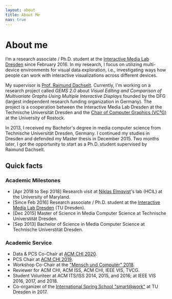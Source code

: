 ```yaml
---
layout: about
title: About Me
nav: true
---
```


# About me
I’m a research associate / Ph.D. student at the [Interactive Media Lab Dresden](https://imld.de/en/) since February 2016.
In my research, I focus on utilizing multi-device environments for visual data exploration, i.e., investigating ways how people can work with interactive visualizations across different devices.

My supervisor is [Prof. Raimund Dachselt](https://imld.de/~dachselt/).
Currently, I'm working on a research project called *GEMS 2.0* about *Visual Editing and Comparison of Multivariate Graphs Using Multiple Interactive Displays* founded by the DFG (largest independent research funding organization in Germany).
The project is a cooperation between the Interactive Media Lab Dresden at the Technische Universität Dresden and the [Chair of Computer Graphics (VC²G)](http://vcg.informatik.uni-rostock.de/) at the University of Rostock.

In 2013, I received my Bachelor's degree in media computer science from Technische Universität Dresden, Germany.
I continued my studies in Dresden and defended my Master thesis in December 2015.
Two months later, I got the opportunity to start as a Ph.D. student supervised by Raimund Dachselt.

## Quick facts
### Academic Milestones
- <span class="inline-date">[Apr 2018 to Sep 2018]</span> Research visit at [Niklas Elmqvist](https://sites.umiacs.umd.edu/elm/)'s lab (HCIL) at the University of Maryland.
- <span class="inline-date">[Since Feb 2016]</span> Research associate / Ph.D. student at the [Interactive Media Lab Dresden](http://imld.de/~horak) (TU Dresden). 
- <span class="inline-date">[Dec 2015]</span> Master of Science in Media Computer Science at Technische Universtität Dresden.
- <span class="inline-date">[Sep 2013]</span> Bachelor of Science in Media Computer Science at Technische Universtität Dresden.

### Academic Service
- Data & PCS Co-Chair at [ACM CHI 2020](https://chi2020.acm.org/organizing/).
- PCS Chair at [ACM CHI 2019](https://chi2019.acm.org/organising/).
- Workshop Co-Chair at the ["Mensch und Computer" 2018](http://muc2018.mensch-und-computer.de/konferenz/organisation/).
- Reviewer for ACM CHI, ACM ISS, ACM CHI, IEEE VIS, TVCG.
- Student Volunteer at ACM ITS/ISS 2014, 2015, and 2016; at IEEE VIS 2016, 2017, and 2018.
- Co-organizer of the [International Spring School "smart@work"](http://smartatwork.org/organizers/) at TU Dresden in 2017.